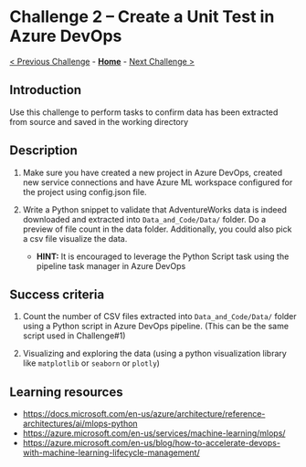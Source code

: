# Challenge 2 – Create a Unit Test in Azure DevOps

[< Previous Challenge](./01-TimeSeriesForecasting.md) - **[Home](../README.md)** - [Next Challenge >](./03-BuildPipeline.md)

## Introduction

Use this challenge to perform tasks to confirm data has been extracted from
source and saved in the working directory

## Description

1.  Make sure you have created a new project in Azure DevOps, created new service connections and have Azure ML workspace configured for the project using config.json file.

2.  Write a Python snippet to validate that AdventureWorks data is indeed downloaded and extracted into `Data_and_Code/Data/` folder. Do a preview of file count in the data folder. Additionally, you could also pick a csv file visualize the data.
    - **HINT:** It is encouraged to leverage the Python Script task using the pipeline task manager in Azure DevOps

## Success criteria

1.  Count the number of CSV files extracted into `Data_and_Code/Data/` folder using a Python script in Azure DevOps pipeline. (This can be the same script used in Challenge#1)
    
2.  Visualizing and exploring the data (using a python visualization library like `matplotlib` or `seaborn` or `plotly`)

## Learning resources

-   <https://docs.microsoft.com/en-us/azure/architecture/reference-architectures/ai/mlops-python>
-   https://azure.microsoft.com/en-us/services/machine-learning/mlops/
-   https://azure.microsoft.com/en-us/blog/how-to-accelerate-devops-with-machine-learning-lifecycle-management/



